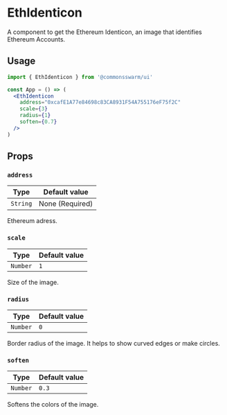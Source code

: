 # EthIdenticon

A component to get the Ethereum Identicon, an image that identifies Ethereum Accounts.

## Usage

```jsx
import { EthIdenticon } from '@commonsswarm/ui'

const App = () => (
  <EthIdenticon
    address="0xcafE1A77e84698c83CA8931F54A755176eF75f2C"
    scale={3}
    radius={1}
    soften={0.7}
  />
)
```

## Props

### `address`

| Type     | Default value   |
| -------- | --------------- |
| `String` | None (Required) |

Ethereum adress.

### `scale`

| Type     | Default value   |
| -------- | --------------- |
| `Number` | `1`             |

Size of the image.

### `radius`

| Type     | Default value   |
| -------- | --------------- |
| `Number` | `0`             |

Border radius of the image. It helps to show curved edges or make circles.

### `soften`

| Type     | Default value   |
| -------- | --------------- |
| `Number` | `0.3`           |

Softens the colors of the image.

